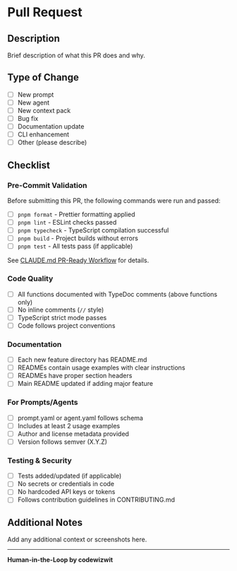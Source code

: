 # Pull Request

## Description

Brief description of what this PR does and why.

## Type of Change

- [ ] New prompt
- [ ] New agent
- [ ] New context pack
- [ ] Bug fix
- [ ] Documentation update
- [ ] CLI enhancement
- [ ] Other (please describe)

## Checklist

### Pre-Commit Validation

Before submitting this PR, the following commands were run and passed:

- [ ] `pnpm format` - Prettier formatting applied
- [ ] `pnpm lint` - ESLint checks passed
- [ ] `pnpm typecheck` - TypeScript compilation successful
- [ ] `pnpm build` - Project builds without errors
- [ ] `pnpm test` - All tests pass (if applicable)

See [CLAUDE.md PR-Ready Workflow](../CLAUDE.md#-pr-ready-workflow) for details.

### Code Quality

- [ ] All functions documented with TypeDoc comments (above functions only)
- [ ] No inline comments (`//` style)
- [ ] TypeScript strict mode passes
- [ ] Code follows project conventions

### Documentation

- [ ] Each new feature directory has README.md
- [ ] READMEs contain usage examples with clear instructions
- [ ] READMEs have proper section headers
- [ ] Main README updated if adding major feature

### For Prompts/Agents

- [ ] prompt.yaml or agent.yaml follows schema
- [ ] Includes at least 2 usage examples
- [ ] Author and license metadata provided
- [ ] Version follows semver (X.Y.Z)

### Testing & Security

- [ ] Tests added/updated (if applicable)
- [ ] No secrets or credentials in code
- [ ] No hardcoded API keys or tokens
- [ ] Follows contribution guidelines in CONTRIBUTING.md

## Additional Notes

Add any additional context or screenshots here.

---

**Human-in-the-Loop by codewizwit**
